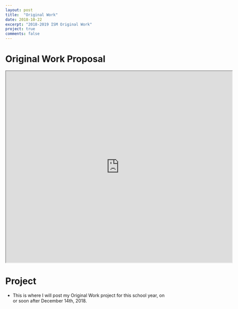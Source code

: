 ```yaml
---
layout: post
title:  "Original Work"
date: 2018-10-22
excerpt: "2018-2019 ISM Original Work"
project: true
comments: false
---
```


# Original Work Proposal

<iframe src="https://drive.google.com/file/d/1GfgNARdvitkgi6y13Cjfz6Tbm1gE5_Ji/preview" width="710" height="600"></iframe>

# Project

* This is where I will post my Original Work project for this school year, on or soon after December 14th, 2018.
